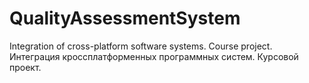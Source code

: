 # QualityAssessmentSystem
Integration of cross-platform software systems. Course project.
Интеграция кроссплатформенных программных систем. Курсовой проект.

